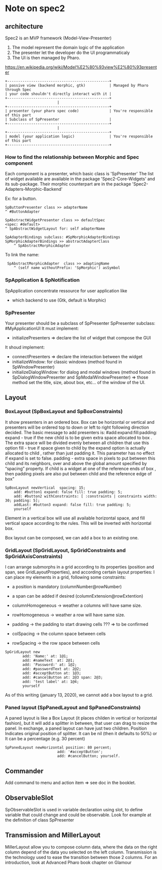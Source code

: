 # Note on spec2

## architecture
Spec2 is an MVP framework (Model-View-Presenter)

1. The model represent the domain logic of the application
2. The presenter let the developer do the UI programmaticaly
3. The UI is then managed by Pharo.

https://en.wikipedia.org/wiki/Model%E2%80%93view%E2%80%93presenter

```
+-----------------------------------------------+
| passive view (backend morphic, gtk)           | Managed by Pharo through Spec
| your code shouldn't directly interact with it |
+-----------------------------------------------+
                        |
+-----------------------------------------------+
| presenter (your pharo spec code)              | You're responsible of this part
| Subclass of SpPresenter                       |
+-----------------------------------------------+
                        |
+-----------------------------------------------+
| model (your application logic)                | You're responsible of this part
+-----------------------------------------------+
```

### How to find the relationship between Morphic and Spec component
Each component is a presenter, which basic class is 'SpPresenter'
The list of widget available are available in the package 'Spec2-Core-Widgets'
and its sub-package. Their morphic counterpart are in the package 
'Spec2-Adapters-Morphic-Backend'

Ex: for a button. 
```smalltalk
SpButtonPresenter class >> adapterName
^ #ButtonAdapter
```
	
```smalltalk
SpAbstractWidgetPresenter class >> defaultSpec
<spec: #default>
^ SpAbstractWidgetLayout for: self adapterName
```

```smalltalk
SpAdapterBindings subclass: #SpMorphicAdapterBindings	
SpMorphicAdapterBindings >> abstractAdapterClass
	^ SpAbstractMorphicAdapter
```

To link the name:
```smalltalk
 SpAbstractMorphicAdapter  class >> adaptingName
	^ (self name withoutPrefix: 'SpMorphic') asSymbol
```

### SpApplication & SpNotification
SpApplication concentrate ressource for user application like
* which backend to use (Gtk, default is Morphic)



### SpPresenter
Your presenter should be a subclass of SpPresenter
SpPresenter subclass: #MyApplicationUI
It must implement:
- initializePresenters => declare the list of widget that compose the GUI

It shoud implement:
- connectPresenters => declare the interaction between the widget
- initializeWindow: for classic windows (method found in SpWindowPresenter)
- initializeDialogWindow: for dialog and modal windows (method found in 
SpDialogWindowPresenter and SpModalWindowPresenter)
=> those method set the title, size, about box, etc... of the window of the UI.

## Layout

### BoxLayout (SpBoxLayout and SpBoxConstraints)
It show presenters in an ordered box. Box can be horizontal or vertical and 
presenters will be ordered top to down or left to right following direction decided. 
The basic message to add presenters is: #add:expand:fill:padding:
expand 		- true if the new child is to be given extra space allocated to box . 
			  The extra space will be divided evenly between all children that use this option
fill 		- true if space given to child by the expand option is actually allocated to child , 
			  rather than just padding it. This parameter has no effect if expand is set to false. 
padding 	- extra space in pixels to put between this child and its neighbors, over and above 
			  the global amount specified by “spacing” property. If child is a widget at one of 
			  the reference ends of box , then padding pixels are also put between child and the
			  reference edge of box"

```smalltalk
SpBoxLayout newVertical  spacing: 15;
	add: #button1 expand: false fill: true padding: 5;
	add: #button2 withConstraints: [ :constraints | constraints width: 30; padding: 5];
	addLast: #button3 expand: false fill: true padding: 5;
	yourself
```

Element in a vertical box will use all available horizontal space, and fill 
vertical space according to the rules. This will be inverted with horizontal box.

Box layout can be composed, we can add a box to an existing one.
	  
### GridLayout (SpGridLayout, SpGridConstraints and SpGridAxisConstraints)
I can arrange submorphs in a grid according to its properties (position and 
span, see GridLayoutProperties), and according certain layout properties: 
I can place my elements in a grid, following some constraints: 
 - a position is mandatory (columnNumber@rowNumber)
 - a span can be added if desired (columnExtension@rowExtention)

 - columnHomogeneous -> weather a columns will have same size.
 - rowHomogeneous -> weather a row will have same size. 
 - padding -> the padding to start drawing cells ??? => to be confirmed
 - colSpacing -> the column space between cells
 - rowSpacing -> the row space between cells

```smalltalk
SpGridLayout new
		add: 'Name:' at: 1@1;
		add: #nameText 	at: 2@1;
		add: 'Password:' at: 1@2;
		add: #passwordText at: 2@2;  
		add: #acceptButton at: 1@3;
		add: #cancelButton at: 2@3 span: 2@3;
		add: 'test label' at: 1@4;
		yourself
```		
As of this writing (january 13, 2020), we cannot add a box layout to a grid.

### Paned layout (SpPanedLayout and SpPanedConstraints)
A paned layout is like a Box Layout (it places childen in vertical or horizontal 
fashion), but it will add a splitter in between, that user can drag to resize the panel.
In exchange, a paned layout can have just two children. Position Indicates 
original position of splitter. It can be nil (then it defaults to 50%) or It can 
be a percentage (e.g. 30 percent)

```smalltalk
SpPanedLayout newHorizontal position: 80 percent;
                        add: '#acceptButton';
                        add: #cancelButton; yourself.
```

## Commander
Add command to menu and action item => see doc in the booklet.


## ObservableSlot
SpObservableSlot is used in variable declaration using slot, to define variable
that could change and could be observable. Look for example at the definition of
class SpPresenter

## Transmission and MillerLayout
MillerLayout allow you to compose column data, where the data on the right column 
depend of the data you selected on the left column. Transmission is the technology
used to ease the transition between those 2 columns. 
For an introduction, look at Advanced Pharo book chapter on Glamour

